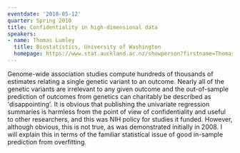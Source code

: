 ```yaml
---
eventdate: '2010-05-12'
quarter: Spring 2010
title: Confidentiality in high-dimensional data
speakers:
- name: Thomas Lumley
  title: Biostatistics, University of Washington
  homepage: https://www.stat.auckland.ac.nz/showperson?firstname=Thomas&surname=Lumley
---
```

Genome-wide association studies compute hundreds of thousands of estimates relating a single genetic variant to an outcome. Nearly all of the genetic variants are irrelevant to any given outcome and the out-of-sample prediction of outcomes from genetics can charitably be described as 'disappointing'. It is obvious that publishing the univariate regression summaries is harmless from the point of view of confidentiality and useful to other researchers, and this was NIH policy for studies it funded. However, although obvious, this is not true, as was demonstrated initially in 2008. I will explain this in terms of the familiar statistical issue of good in-sample prediction from overfitting.